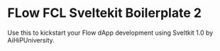 # FLow FCL Sveltekit Boilerplate 2

Use this to kickstart your Flow dApp development using Sveltkit 1.0 by AiHiPUniversity.
